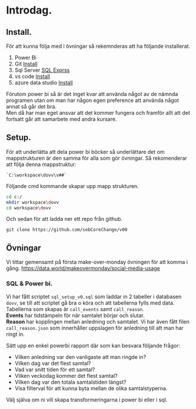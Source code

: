 # Introdag.

## Install. 
För att kunna följa med i övningar så rekemnderas att ha följande installerat.
1. Power Bi 
1. Git [Install](https://git-scm.com/downloads)
1. Sql Server [SQL Exprss](https://www.microsoft.com/en-us/sql-server/sql-server-downloads?msockid=33185f4e39a6673b162e4bc138296633)
1. vs code [Install](https://code.visualstudio.com/Download)
1. azure data studio [Install](https://learn.microsoft.com/en-us/azure-data-studio/download-azure-data-studio?tabs=win-install%2Cwin-user-install%2Credhat-install%2Cwindows-uninstall%2Credhat-uninstall)

Förutom power bi så är det inget kvar att använda något av de nämnda programen utan om man har någon egen preference att använda något annat så går det bra.  
Men då har man eget ansvar att det kommer fungera och framför allt att det fortsatt går att samarbete med andra kursare. 

## Setup. 

För att underlätta att dela power bi böcker så underlättare det om mappstrukturen är den samma för alla som gör övningar.
Så rekomenderar att följa denna mappstruktur: 

    `C:\workspace\dovv\v##`
Följande cmd kommande skapar upp mapp strukturen.
``` bash 
cd c:/ 
mkdir workspace\dovv 
cd workspace\dovv
```
Och sedan för att ladda ner ett repo från github. 
```
git clone https://github.com/sebCoreChange/v00 
```

## Övningar

Vi tittar gemensamt på första make-over-monday övningen för att komma i gång. 
https://data.world/makeovermonday/social-media-usage


### SQL & Power bi.

Vi har fått scriptet `sql_setup_v0.sql` som laddar in 2 tabeller i databasen `dovv`, se till att scriptet gå bra o köra och att tabellerna fylls med data.  
Tabellerna som skapas är `call_events` samt `call_reason`.  
**Events** har tidstämpeln för när samtalet börjar och slutar.  
**Reason** har kopplingen mellan anledning och samtalet. 
Vi har även fått filen `call_reason.json` som innerhåller uppslagen för anledning till att man har ringt in.  

Sätt upp en enkel powerbi rapport där som kan besvara följande frågor: 
- Vilken anledning var den vanligaste att man ringde in?
- Vilken dag var det flest samtal? 
- Vad var snitt tiden för ett samtal? 
- Vilken veckodag kommer det flest samtal? 
- Vilken dag var den totala samtalstiden längst? 
- Visa filterval för att kunna byta mellan de olika samtalstyperna. 

Välj själva om ni vill skapa transformeringarna i power bi eller i sql. 